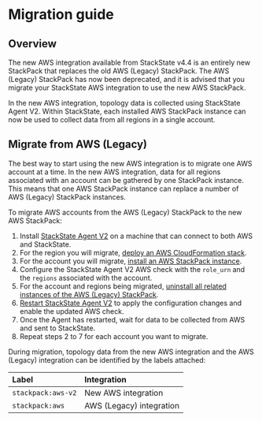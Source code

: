 # Migration guide

## Overview

The new AWS integration available from StackState v4.4 is an entirely new StackPack that replaces the old AWS (Legacy) StackPack. The AWS (Legacy) StackPack has now been deprecated, and it is advised that you migrate your StackState AWS integration to use the new AWS StackPack.

In the new AWS integration, topology data is collected using StackState Agent V2. Within StackState, each installed AWS StackPack instance can now be used to collect data from all regions in a single account.

## Migrate from AWS (Legacy)

The best way to start using the new AWS integration is to migrate one AWS account at a time. In the new AWS integration, data for all regions associated with an account can be gathered by one StackPack instance. This means that one AWS StackPack instance can replace a number of AWS (Legacy) StackPack instances.

To migrate AWS accounts from the AWS (Legacy) StackPack to the new AWS StackPack:

1. Install [StackState Agent V2](/stackpacks/integrations/agent.md) on a machine that can connect to both AWS and StackState.
2. For the region you will migrate, [deploy an AWS CloudFormation stack](aws.md#deploy-aws-cloudformation-stack).
3. For the account you will migrate, [install an AWS StackPack instance](aws.md#install-the-aws-stackpack).
4. Configure the StackState Agent V2 AWS check with the `role_urn` and the `regions` associated with the account.
5. For the account and regions being migrated, [uninstall all related instances of the AWS (Legacy) StackPack](/stackpacks/integrations/aws/aws-legacy.md#uninstall).
6. [Restart StackState Agent V2](/stackpacks/integrations/agent.md#start--stop--restart-the-stackstate-agent) to apply the configuration changes and enable the updated AWS check.
7. Once the Agent has restarted, wait for data to be collected from AWS and sent to StackState.
8. Repeat steps 2 to 7 for each account you want to migrate.

During migration, topology data from the new AWS integration and the AWS (Legacy) integration can be identified by the labels attached:

| Label              | Integration              |
| :----------------- | :----------------------- |
| `stackpack:aws-v2` | New AWS integration      |
| `stackpack:aws`    | AWS (Legacy) integration |
